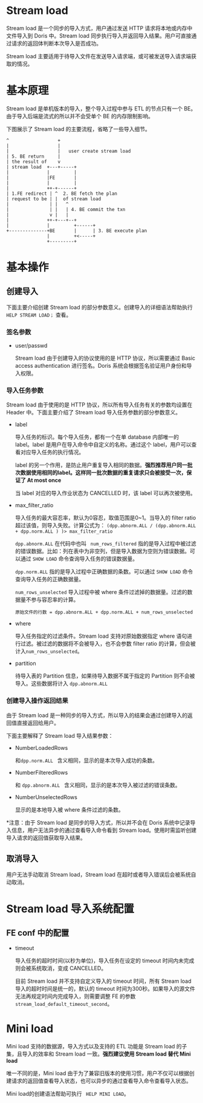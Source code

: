 # Stream load
Stream load 是一个同步的导入方式，用户通过发送 HTTP 请求将本地或内存中文件导入到 Doris 中。Stream load 同步执行导入并返回导入结果。用户可直接通过请求的返回体判断本次导入是否成功。

Stream load 主要适用于待导入文件在发送导入请求端，或可被发送导入请求端获取的情况。

# 基本原理
Stream load 是单机版本的导入，整个导入过程中参与 ETL 的节点只有一个 BE。由于导入后端是流式的所以并不会受单个 BE 的内存限制影响。

下图展示了 Stream load 的主要流程，省略了一些导入细节。

```
^                  +
|                  |
|                  |   user create stream load
| 5. BE return     |
| the result of    v
| stream load  +---+-----+
|              |         |
|              |FE       |
|              |         |
|              ++-+------+
| 1.FE redirect | ^  2. BE fetch the plan
| request to be | |  of stream load
|               | |   ^
|               | |   | 4. BE commit the txn
|               v |   |
|              ++-+---+--+
|              |         +------+
+--------------+BE       |      | 3. BE execute plan
               |         +<-----+
               +---------+
```

# 基本操作
## 创建导入
下面主要介绍创建 Stream load 的部分参数意义。创建导入的详细语法帮助执行 ``` HELP STREAM LOAD；``` 查看。

### 签名参数

+ user/passwd

	Stream load 由于创建导入的协议使用的是 HTTP 协议，所以需要通过 Basic access authentication 进行签名。Doris 系统会根据签名验证用户身份和导入权限。
	
###  导入任务参数

Stream load 由于使用的是 HTTP 协议，所以所有导入任务有关的参数均设置在 Header 中。下面主要介绍了 Stream load 导入任务参数的部分参数意义。

+ label

	导入任务的标识。每个导入任务，都有一个在单 database 内部唯一的 label。label 是用户在导入命令中自定义的名称。通过这个 label，用户可以查看对应导入任务的执行情况。
	
	label 的另一个作用，是防止用户重复导入相同的数据。**强烈推荐用户同一批次数据使用相同的label。这样同一批次数据的重复请求只会被接受一次，保证了 At most once**
	
	当 label 对应的导入作业状态为 CANCELLED 时，该 label 可以再次被使用。
	
+ max\_filter\_ratio

	导入任务的最大容忍率，默认为0容忍，取值范围是0~1。当导入的 filter ratio 超过该值，则导入失败。计算公式为： ``` (dpp.abnorm.ALL / (dpp.abnorm.ALL + dpp.norm.ALL ) )> max_filter_ratio ```
	
	``` dpp.abnorm.ALL ``` 在代码中也叫 ``` num_rows_filtered``` 指的是导入过程中被过滤的错误数据。比如：列在表中为非空列，但是导入数据为空则为错误数据。可以通过 ``` SHOW LOAD ``` 命令查询导入任务的错误数据量。
	
	``` dpp.norm.ALL ``` 指的是导入过程中正确数据的条数。可以通过 ``` SHOW LOAD ``` 命令查询导入任务的正确数据量。
	
	``` num_rows_unselected ``` 导入过程中被 where 条件过滤掉的数据量。过滤的数据量不参与容忍率的计算。
	
	``` 原始文件的行数 = dpp.abnorm.ALL + dpp.norm.ALL + num_rows_unselected ```
	
+ where 

	导入任务指定的过滤条件。Stream load 支持对原始数据指定 where 语句进行过滤。被过滤的数据将不会被导入，也不会参数 filter ratio 的计算，但会被计入``` num_rows_unselected ```。 
	
+ partition

	待导入表的 Partition 信息，如果待导入数据不属于指定的 Partition 则不会被导入。这些数据将计入 ```dpp.abnorm.ALL ```
	
### 创建导入操作返回结果

由于 Stream load 是一种同步的导入方式，所以导入的结果会通过创建导入的返回值直接返回给用户。

下面主要解释了 Stream load 导入结果参数：

+ NumberLoadedRows

	和```dpp.norm.ALL ``` 含义相同，显示的是本次导入成功的条数。
	
+ NumberFilteredRows

	和 ```dpp.abnorm.ALL ``` 含义相同，显示的是本次导入被过滤的错误条数。
	
+ NumberUnselectedRows

	显示的是本地导入被 where 条件过滤的条数。


*注意：由于 Stream load 是同步的导入方式，所以并不会在 Doris 系统中记录导入信息，用户无法异步的通过查看导入命令看到 Stream load。使用时需监听创建导入请求的返回值获取导入结果。

## 取消导入
用户无法手动取消 Stream load，Stream load 在超时或者导入错误后会被系统自动取消。

# Stream load 导入系统配置
## FE conf 中的配置

+ timeout

	导入任务的超时时间(以秒为单位)，导入任务在设定的 timeout 时间内未完成则会被系统取消，变成 CANCELLED。
	
	目前 Stream load 并不支持自定义导入的 timeout 时间，所有 Stream load 导入的超时时间是统一的，默认的 timeout 时间为300秒。如果导入的源文件无法再规定时间内完成导入，则需要调整 FE 的参数```stream_load_default_timeout_second```。

# Mini load

Mini load 支持的数据源，导入方式以及支持的 ETL 功能是 Stream load 的子集，且导入的效率和 Stream load 一致。**强烈建议使用 Stream load 替代 Mini load**

唯一不同的是，Mini load 由于为了兼容旧版本的使用习惯，用户不仅可以根据创建请求的返回值查看导入状态，也可以异步的通过查看导入命令查看导入状态。

Mini load的创建语法帮助可执行 ``` HELP MINI LOAD```。





